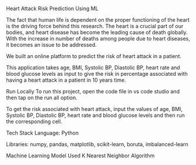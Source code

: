 Heart Attack Risk Prediction Using ML


The fact that human life is dependent on the proper functioning of the heart is the driving force behind this research. The heart is a crucial part of our bodies, and heart disease has become the leading cause of death globally. With the increase in number of deaths among people due to heart diseases, it becomes an issue to be addressed.

 We built an online platform to predict the risk of heart attack in a patient.

This application takes age, BMI, Systolic BP, Diastolic BP, heart rate and blood glucose levels as input to give the risk in percentage associated with having a heart attack in a patient in 10 years time.






Run Locally
To run this project, open the code file in vs code studio and then tap on the run all option.

To get the risk associated with heart attack, input the values of age, BMI, Systolic BP, Diastolic BP, heart rate and blood glucose levels and then run the corresponding cell.

Tech Stack
Language: Python

Libraries: numpy, pandas, matplotlib, scikit-learn, boruta, imbalanced-learn

Machine Learning Model Used
K Nearest Neighbor Algorithm
